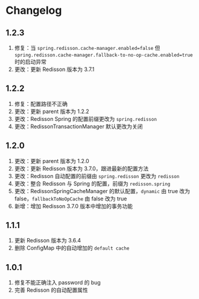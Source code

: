 # Changelog

## 1.2.3
1. 修复：当 `spring.redisson.cache-manager.enabled=false` 但 `spring.redisson.cache-manager.fallback-to-no-op-cache.enabled=true` 时的启动异常 
2. 更改：更新 Redisson 版本为 3.7.1

## 1.2.2
1. 修复：配置路径不正确
1. 更改：更新 parent 版本为 1.2.2
2. 更改：Redisson Spring 的配置前缀更改为 `spring.redisson`
3. 更改：RedissonTransactionManager 默认更改为关闭

## 1.2.0
1. 更改：更新 parent 版本为 1.2.0
2. 更改：更新 Redisson 版本为 3.7.0，跟进最新的配置方法
3. 更改：Redisson 自动配置的前缀由 `spring.redisson` 更改为 `redisson`
4. 更改：整合 Redisson 与 Spring 的配置，前缀为 `redisson.spring`
5. 更改：RedissonSpringCacheManager 的默认配置，`dynamic` 由 true 改为 false，`fallbackToNoOpCache` 由 false 改为 true
6. 新增：增加 Redisson 3.7.0 版本中增加的事务功能

## 1.1.1
1. 更新 Redisson 版本为 3.6.4
2. 删除 ConfigMap 中的自动增加的 `default cache`

## 1.0.1
1. 修复不能正确注入 password 的 bug
2. 完善 Redisson 的自动配置属性